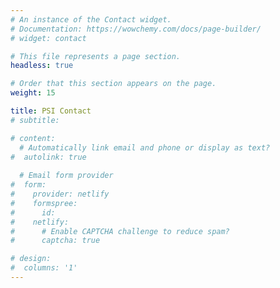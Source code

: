 ```yaml
---
# An instance of the Contact widget.
# Documentation: https://wowchemy.com/docs/page-builder/
# widget: contact

# This file represents a page section.
headless: true

# Order that this section appears on the page.
weight: 15

title: PSI Contact
# subtitle:

# content:
  # Automatically link email and phone or display as text?
#  autolink: true
  
  # Email form provider
#  form:
#    provider: netlify
#    formspree:
#      id:
#    netlify:
#      # Enable CAPTCHA challenge to reduce spam?
#      captcha: true

# design:
#  columns: '1'
---
```




